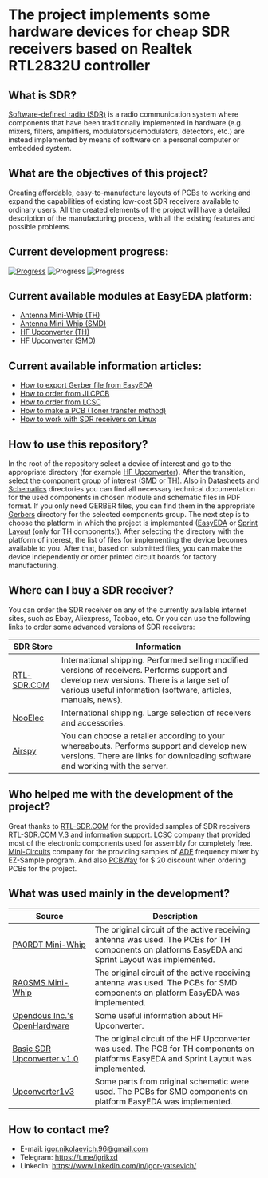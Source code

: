 # The project implements some hardware devices for cheap SDR receivers based on Realtek RTL2832U controller 

## What is SDR?
[Software-defined radio (SDR)] is a radio communication system where components that have been traditionally implemented in hardware (e.g. mixers, filters, amplifiers, modulators/demodulators, detectors, etc.) are instead implemented by means of software on a personal computer or embedded system.  

## What are the objectives of this project?
Creating affordable, easy-to-manufacture layouts of PCBs to working and expand the capabilities of existing low-cost SDR receivers available to ordinary users. All the created elements of the project will have a detailed description of the manufacturing process, with all the existing features and possible problems.

## Current development progress:
[![Progress](http://progressed.io/bar/100?title=PCBs)](https://easyeda.com/IgrikXD) ![Progress](http://progressed.io/bar/94?title=Documentation%20) ![Progress](http://progressed.io/bar/60?title=Testing)

## Current available modules at EasyEDA platform:
- [Antenna Mini-Whip (TH)]
- [Antenna Mini-Whip (SMD)]
- [HF Upconverter (TH)]
- [HF Upconverter (SMD)]

## Current available information articles:
- [How to export Gerber file from EasyEDA]
- [How to order from JLCPCB]
- [How to order from LCSC]
- [How to make a PCB (Toner transfer method)]
- [How to work with SDR receivers on Linux]

## How to use this repository?
In the root of the repository select a device of interest and go to the appropriate directory (for example [HF Upconverter](./HF%20Upconverter)). After the transition, select the component group of interest ([SMD](./HF%20Upconverter/SMD) or [TH](./HF%20Upconverter/TH)). Also in [Datasheets](./HF%20Upconverter/SMD/Datasheets) and [Schematics](./HF%20Upconverter/SMD/Schematics) directories you can find all necessary technical documentation for the used components in chosen module and schematic files in PDF format. If you only need GERBER files, you can find them in the appropriate [Gerbers](./HF%20Upconverter/SMD/Gerbers) directory for the selected components group. The next step is to choose the platform in which the project is implemented ([EasyEDA](./HF%20Upconverter/SMD/EasyEDA) or [Sprint Layout](./HF%20Upconverter/TH/Sprint%20Layout) (only for TH components)). After selecting the directory with the platform of interest, the list of files for implementing the device becomes available to you. After that, based on submitted files, you can make the device independently or order printed circuit boards for factory manufacturing.

## Where can I buy a SDR receiver?
You can order the SDR receiver on any of the currently available internet sites, such as Ebay, Aliexpress, Taobao, etc. Or you can use the following links to order some advanced versions of SDR receivers:

| SDR Store | Information |
| ----- | ----- |
| [RTL-SDR.COM] | International shipping. Performed selling modified versions of receivers. Performs support and develop new versions. There is a large set of various useful information (software, articles, manuals, news). |
| [NooElec] | International shipping. Large selection of receivers and accessories. |
| [Airspy] | You can choose a retailer according to your whereabouts. Performs support and develop new versions. There are links for downloading software and working with the server. |

## Who helped me with the development of the project?
Great thanks to [RTL-SDR.COM] for the provided samples of SDR receivers RTL-SDR.COM V.3 and information support. [LCSC] company that provided most of the electronic components used for assembly for completely free. [Mini-Circuits] company for the providing samples of [ADE] frequency mixer by EZ-Sample program. And also [PCBWay] for $ 20 discount when ordering PCBs for the project.

## What was used mainly in the development?
| Source | Description |
| ------ | ------ |
| [PA0RDT Mini-Whip] | The original circuit of the active receiving antenna was used. The PCBs for TH components on platforms EasyEDA and Sprint Layout was implemented. |
| [RA0SMS Mini-Whip] | The original circuit of the active receiving antenna was used. The PCBs for SMD components on platform EasyEDA was implemented. |
| [Opendous Inc.'s OpenHardware] | Some useful information about HF Upconverter. |
| [Basic SDR Upconverter v1.0] | The original circuit of the HF Upconverter was used. The PCB for TH components on platforms EasyEDA and Sprint Layout was implemented. |
| [Upconverter1v3] | Some parts from original schematic were used. The PCBs for SMD components on platform EasyEDA was implemented. |

## How to contact me?
- E-mail: igor.nikolaevich.96@gmail.com
- Telegram: https://t.me/igrikxd
- LinkedIn: https://www.linkedin.com/in/igor-yatsevich/

[Software-defined radio (SDR)]: <https://en.wikipedia.org/wiki/Software-defined_radio>
[RTL-SDR.COM]: <https://www.rtl-sdr.com/buy-rtl-sdr-dvb-t-dongles/>
[NooElec]: <http://www.nooelec.com/store/sdr.html>
[Airspy]: <https://airspy.com/purchase/>
[LCSC]: <https://lcsc.com/>
[Mini-Circuits]: <https://ww2.minicircuits.com/homepage/homepage.html>
[PCBWay]: <https://www.pcbway.com/>
[ADE]: <https://www.minicircuits.com/WebStore/dashboard.html?model=ADE-1%2B>
[PA0RDT Mini-Whip]: <http://dl1dbc.net/SAQ/miniwhip.html>
[RA0SMS Mini-Whip]: <http://www.ra0sms.ru/p/the-active-antenna-mini-whip-10-khz-30.html>
[Opendous Inc.'s OpenHardware]: <https://github.com/ha7ilm/opendous/wiki>
[Basic SDR Upconverter v1.0]: <http://home.scarlet.be/on1bes/sdr_up_conv_v1.0_ade1_125_en.html>
[Upconverter1v3]: <https://github.com/opendous/Upconverter1v3>
[Antenna Mini-Whip (TH)]: <https://easyeda.com/igor.nikolaevich.96/Antenna_Mini_Whip-d8935f151d3a4221a9a3aacae3acdb65>
[Antenna Mini-Whip (SMD)]: <https://easyeda.com/IgrikXD/Antenna_Mini_Whip_SMD-74e9e6740b814f6c901a811855125754>
[HF Upconverter (TH)]: <https://easyeda.com/IgrikXD/HF_Upconverter_ADE_series_mixers-b319a09d843a495baa5be52cb93d76d8>
[HF Upconverter (SMD)]: <https://easyeda.com/IgrikXD/HF_Upconverter_SMD-3cfb364d4cd2413abd3e60c4312f322d>
[How to export Gerber file from EasyEDA]: <./Useful%20info/How%20to%20export%20Gerber%20file%20from%20EasyEDA.md>
[How to order from JLCPCB]: <./Useful%20info/How%20to%20order%20from%20JLCPCB.md>
[How to order from LCSC]: <./Useful%20info/How%20to%20order%20from%20LCSC.md>
[How to make a PCB (Toner transfer method)]: <./Useful%20info/How%20to%20make%20a%20PCB%20(Toner%20transfer%20method).md>
[How to work with SDR receivers on Linux]: <./Useful%20info/How%20to%20work%20with%20SDR%20receivers%20on%20Linux.md>